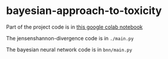 # bayesian-approach-to-toxicity

Part of the project code is in [this google colab notebook](https://colab.research.google.com/drive/1RKTNdZziMQMTgP-tFYxhcqnqUlTfE7J8?usp=sharing)

The jensenshannon-divergence code is in `./main.py`

The bayesian neural network code is in `bnn/main.py`
